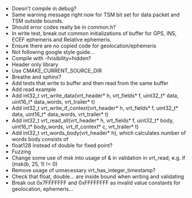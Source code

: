 * Doesn't compile in debug?
* Same warning message right now for TSM bit set for data packet and TSM outside bounds.
* Should error codes really be in common.h?
* In write test, break out common initializations of buffer for GPS, INS, ECEF ephemeris and Relative ephemeris. 
* Ensure there are no copied code for geolocation/ephemeris
* Not following google style guide...
* Compile with -fvisibility=hidden?
* Header only library
* Use CMAKE_CURRENT_SOURCE_DIR
* Breathe and sphinx?
* Add tests that write to buffer and then read from the same buffer
* Add read example
* Add int32_t vrt_write_data(vrt_header* h, vrt_fields* f, uint32_t* data, uint16_t* data_words, vrt_trailer* t)
* Add int32_t vrt_write_if_context(vrt_header* h, vrt_fields* f, uint32_t* data, uint16_t* data_words, vrt_trailer* t)
* Add int32_t vrt_read_all(vrt_header* h, vrt_fields* f, uint32_t* body, uint16_t* body_words, vrt_if_context* c, vrt_trailer* t)
* Add int32_t vrt_words_body(vrt_header* h), which calculates number of words body consists of
* float128 instead of double for fixed point?
* Fuzzing
* Change some use of msk into usage of & in validation in vrt_read, e.g. if (msk(b, 25, 1) != 0)
* Remove usage of unnecessary vrt_has_integer_timestamp?
* Check that float, double... are inside bound when writing and validating
* Break out 0x7FFFFFFF and 0xFFFFFFFF as invalid value constants for geolocation, ephemeris...
